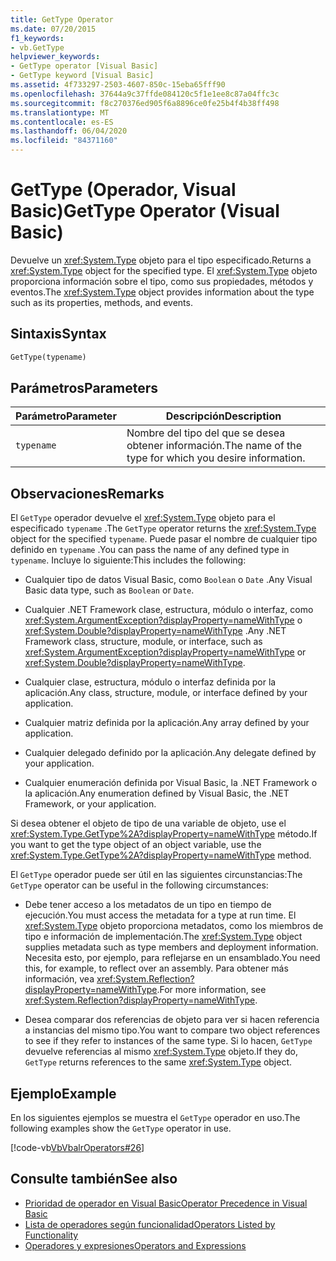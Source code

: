 ```yaml
---
title: GetType Operator
ms.date: 07/20/2015
f1_keywords:
- vb.GetType
helpviewer_keywords:
- GetType operator [Visual Basic]
- GetType keyword [Visual Basic]
ms.assetid: 4f733297-2503-4607-850c-15eba65fff90
ms.openlocfilehash: 37644a9c37ffde084120c5f1e1ee8c87a04ffc3c
ms.sourcegitcommit: f8c270376ed905f6a8896ce0fe25b4f4b38ff498
ms.translationtype: MT
ms.contentlocale: es-ES
ms.lasthandoff: 06/04/2020
ms.locfileid: "84371160"
---
```

# <a name="gettype-operator-visual-basic"></a><span data-ttu-id="b1ee5-102">GetType (Operador, Visual Basic)</span><span class="sxs-lookup"><span data-stu-id="b1ee5-102">GetType Operator (Visual Basic)</span></span>
<span data-ttu-id="b1ee5-103">Devuelve un <xref:System.Type> objeto para el tipo especificado.</span><span class="sxs-lookup"><span data-stu-id="b1ee5-103">Returns a <xref:System.Type> object for the specified type.</span></span> <span data-ttu-id="b1ee5-104">El <xref:System.Type> objeto proporciona información sobre el tipo, como sus propiedades, métodos y eventos.</span><span class="sxs-lookup"><span data-stu-id="b1ee5-104">The <xref:System.Type> object provides information about the type such as its properties, methods, and events.</span></span>  
  
## <a name="syntax"></a><span data-ttu-id="b1ee5-105">Sintaxis</span><span class="sxs-lookup"><span data-stu-id="b1ee5-105">Syntax</span></span>  
  
```vb  
GetType(typename)  
```  
  
## <a name="parameters"></a><span data-ttu-id="b1ee5-106">Parámetros</span><span class="sxs-lookup"><span data-stu-id="b1ee5-106">Parameters</span></span>  
  
|<span data-ttu-id="b1ee5-107">Parámetro</span><span class="sxs-lookup"><span data-stu-id="b1ee5-107">Parameter</span></span>|<span data-ttu-id="b1ee5-108">Descripción</span><span class="sxs-lookup"><span data-stu-id="b1ee5-108">Description</span></span>|  
|---|---|  
|`typename`|<span data-ttu-id="b1ee5-109">Nombre del tipo del que se desea obtener información.</span><span class="sxs-lookup"><span data-stu-id="b1ee5-109">The name of the type for which you desire information.</span></span>|  
  
## <a name="remarks"></a><span data-ttu-id="b1ee5-110">Observaciones</span><span class="sxs-lookup"><span data-stu-id="b1ee5-110">Remarks</span></span>  
 <span data-ttu-id="b1ee5-111">El `GetType` operador devuelve el <xref:System.Type> objeto para el especificado `typename` .</span><span class="sxs-lookup"><span data-stu-id="b1ee5-111">The `GetType` operator returns the <xref:System.Type> object for the specified `typename`.</span></span> <span data-ttu-id="b1ee5-112">Puede pasar el nombre de cualquier tipo definido en `typename` .</span><span class="sxs-lookup"><span data-stu-id="b1ee5-112">You can pass the name of any defined type in `typename`.</span></span> <span data-ttu-id="b1ee5-113">Incluye lo siguiente:</span><span class="sxs-lookup"><span data-stu-id="b1ee5-113">This includes the following:</span></span>  
  
- <span data-ttu-id="b1ee5-114">Cualquier tipo de datos Visual Basic, como `Boolean` o `Date` .</span><span class="sxs-lookup"><span data-stu-id="b1ee5-114">Any Visual Basic data type, such as `Boolean` or `Date`.</span></span>  
  
- <span data-ttu-id="b1ee5-115">Cualquier .NET Framework clase, estructura, módulo o interfaz, como <xref:System.ArgumentException?displayProperty=nameWithType> o <xref:System.Double?displayProperty=nameWithType> .</span><span class="sxs-lookup"><span data-stu-id="b1ee5-115">Any .NET Framework class, structure, module, or interface, such as <xref:System.ArgumentException?displayProperty=nameWithType> or <xref:System.Double?displayProperty=nameWithType>.</span></span>  
  
- <span data-ttu-id="b1ee5-116">Cualquier clase, estructura, módulo o interfaz definida por la aplicación.</span><span class="sxs-lookup"><span data-stu-id="b1ee5-116">Any class, structure, module, or interface defined by your application.</span></span>  
  
- <span data-ttu-id="b1ee5-117">Cualquier matriz definida por la aplicación.</span><span class="sxs-lookup"><span data-stu-id="b1ee5-117">Any array defined by your application.</span></span>  
  
- <span data-ttu-id="b1ee5-118">Cualquier delegado definido por la aplicación.</span><span class="sxs-lookup"><span data-stu-id="b1ee5-118">Any delegate defined by your application.</span></span>  
  
- <span data-ttu-id="b1ee5-119">Cualquier enumeración definida por Visual Basic, la .NET Framework o la aplicación.</span><span class="sxs-lookup"><span data-stu-id="b1ee5-119">Any enumeration defined by Visual Basic, the .NET Framework, or your application.</span></span>  
  
 <span data-ttu-id="b1ee5-120">Si desea obtener el objeto de tipo de una variable de objeto, use el <xref:System.Type.GetType%2A?displayProperty=nameWithType> método.</span><span class="sxs-lookup"><span data-stu-id="b1ee5-120">If you want to get the type object of an object variable, use the <xref:System.Type.GetType%2A?displayProperty=nameWithType> method.</span></span>  
  
 <span data-ttu-id="b1ee5-121">El `GetType` operador puede ser útil en las siguientes circunstancias:</span><span class="sxs-lookup"><span data-stu-id="b1ee5-121">The `GetType` operator can be useful in the following circumstances:</span></span>  
  
- <span data-ttu-id="b1ee5-122">Debe tener acceso a los metadatos de un tipo en tiempo de ejecución.</span><span class="sxs-lookup"><span data-stu-id="b1ee5-122">You must access the metadata for a type at run time.</span></span> <span data-ttu-id="b1ee5-123">El <xref:System.Type> objeto proporciona metadatos, como los miembros de tipo e información de implementación.</span><span class="sxs-lookup"><span data-stu-id="b1ee5-123">The <xref:System.Type> object supplies metadata such as type members and deployment information.</span></span> <span data-ttu-id="b1ee5-124">Necesita esto, por ejemplo, para reflejarse en un ensamblado.</span><span class="sxs-lookup"><span data-stu-id="b1ee5-124">You need this, for example, to reflect over an assembly.</span></span> <span data-ttu-id="b1ee5-125">Para obtener más información, vea <xref:System.Reflection?displayProperty=nameWithType>.</span><span class="sxs-lookup"><span data-stu-id="b1ee5-125">For more information, see <xref:System.Reflection?displayProperty=nameWithType>.</span></span>  
  
- <span data-ttu-id="b1ee5-126">Desea comparar dos referencias de objeto para ver si hacen referencia a instancias del mismo tipo.</span><span class="sxs-lookup"><span data-stu-id="b1ee5-126">You want to compare two object references to see if they refer to instances of the same type.</span></span> <span data-ttu-id="b1ee5-127">Si lo hacen, `GetType` devuelve referencias al mismo <xref:System.Type> objeto.</span><span class="sxs-lookup"><span data-stu-id="b1ee5-127">If they do, `GetType` returns references to the same <xref:System.Type> object.</span></span>  
  
## <a name="example"></a><span data-ttu-id="b1ee5-128">Ejemplo</span><span class="sxs-lookup"><span data-stu-id="b1ee5-128">Example</span></span>  
 <span data-ttu-id="b1ee5-129">En los siguientes ejemplos se muestra el `GetType` operador en uso.</span><span class="sxs-lookup"><span data-stu-id="b1ee5-129">The following examples show the `GetType` operator in use.</span></span>  
  
 [!code-vb[VbVbalrOperators#26](~/samples/snippets/visualbasic/VS_Snippets_VBCSharp/VbVbalrOperators/VB/Class1.vb#26)]  
  
## <a name="see-also"></a><span data-ttu-id="b1ee5-130">Consulte también</span><span class="sxs-lookup"><span data-stu-id="b1ee5-130">See also</span></span>

- [<span data-ttu-id="b1ee5-131">Prioridad de operador en Visual Basic</span><span class="sxs-lookup"><span data-stu-id="b1ee5-131">Operator Precedence in Visual Basic</span></span>](operator-precedence.md)
- [<span data-ttu-id="b1ee5-132">Lista de operadores según funcionalidad</span><span class="sxs-lookup"><span data-stu-id="b1ee5-132">Operators Listed by Functionality</span></span>](operators-listed-by-functionality.md)
- [<span data-ttu-id="b1ee5-133">Operadores y expresiones</span><span class="sxs-lookup"><span data-stu-id="b1ee5-133">Operators and Expressions</span></span>](../../programming-guide/language-features/operators-and-expressions/index.md)

